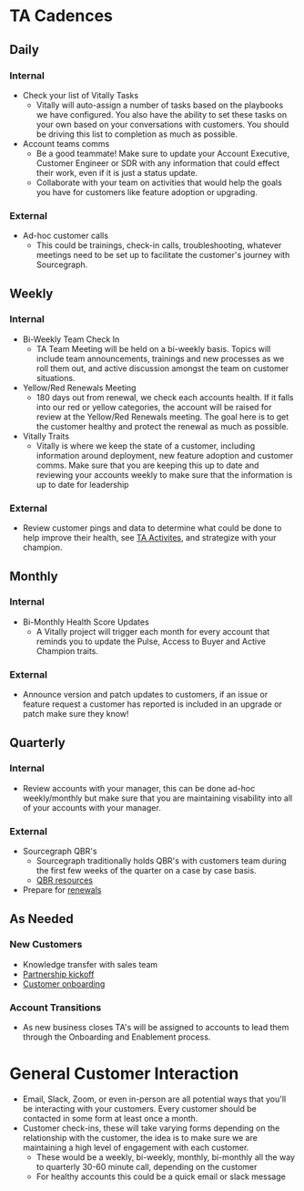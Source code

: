 # TA Cadences

## Daily

### Internal

- Check your list of Vitally Tasks
  - Vitally will auto-assign a number of tasks based on the playbooks we have configured. You also have the ability to set these tasks on your own based on your conversations with customers. You should be driving this list to completion as much as possible.
- Account teams comms
  - Be a good teammate! Make sure to update your Account Executive, Customer Engineer or SDR with any information that could effect their work, even if it is just a status update.
  - Collaborate with your team on activities that would help the goals you have for customers like feature adoption or upgrading.

### External

- Ad-hoc customer calls
  - This could be trainings, check-in calls, troubleshooting, whatever meetings need to be set up to facilitate the customer's journey with Sourcegraph.

## Weekly

### Internal

- Bi-Weekly Team Check In
  - TA Team Meeting will be held on a bi-weekly basis. Topics will include team announcements, trainings and new processes as we roll them out, and active discussion amongst the team on customer situations.
- Yellow/Red Renewals Meeting
  - 180 days out from renewal, we check each accounts health. If it falls into our red or yellow categories, the account will be raised for review at the Yellow/Red Renewals meeting. The goal here is to get the customer healthy and protect the renewal as much as possible.
- Vitally Traits
  - Vitally is where we keep the state of a customer, including information around deployment, new feature adoption and customer comms. Make sure that you are keeping this up to date and reviewing your accounts weekly to make sure that the information is up to date for leadership

### External

- Review customer pings and data to determine what could be done to help improve their health, see [TA Activites](../ta-scenarios.md), and strategize with your champion.

## Monthly

### Internal

- Bi-Monthly Health Score Updates
  - A Vitally project will trigger each month for every account that reminds you to update the Pulse, Access to Buyer and Active Champion traits.

### External

- Announce version and patch updates to customers, if an issue or feature request a customer has reported is included in an upgrade or patch make sure they know!

## Quarterly

### Internal

- Review accounts with your manager, this can be done ad-hoc weekly/monthly but make sure that you are maintaining visability into all of your accounts with your manager.

### External

- Sourcegraph QBR's
  - Sourcegraph traditionally holds QBR's with customers team during the first few weeks of the quarter on a case by case basis.
  - [QBR resources](../team-culture/working-with-customers.md#qbrs)
- Prepare for [renewals](../team-culture/working-with-customers.md#renewal-process)

## As Needed

### New Customers

- Knowledge transfer with sales team
- [Partnership kickoff](../team-culture/working-with-customers.md#post-sales-partnership-kickoff)
- [Customer onboarding](../team-culture/working-with-customers.md#user-onboarding)

### Account Transitions

- As new business closes TA's will be assigned to accounts to lead them through the Onboarding and Enablement process.

# General Customer Interaction

- Email, Slack, Zoom, or even in-person are all potential ways that you'll be interacting with your customers. Every customer should be contacted in some form at least once a month.
- Customer check-ins, these will take varying forms depending on the relationship with the customer, the idea is to make sure we are maintaining a high level of engagement with each customer.
  - These would be a weekly, bi-weekly, monthly, bi-monthly all the way to quarterly 30-60 minute call, depending on the customer
  - For healthy accounts this could be a quick email or slack message
